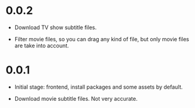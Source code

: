 0.0.2
=====

* Download TV show subtitle files.

* Filter movie files, so you can drag any kind of file, but only movie files are take into account.

0.0.1
=====

* Initial stage: frontend, install packages and some assets by default.

* Download movie subtitle files. Not very accurate.
